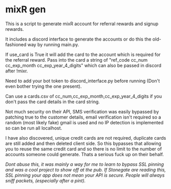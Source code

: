 # mixR gen

This is a script to generate mixR account for referral rewards and signup rewards.

It includes a discord interface to generate the accounts or do this the old-fashioned way by running main.py.

If use_card is True it will add the card to the account which is required for the referral reward. Pass into the card a string of "ref_code cc_num cc_exp_month cc_exp_year_4_digits" which can also be passed in discord after !mixr.

Need to add your bot token to discord_interface.py before running (Don't even bother trying the one present).

Can use a cards.csv of cc_num,cc_exp_month,cc_exp_year_4_digits if you don't pass the card details in the card string.

Not much security on their API, SMS verification was easily bypassed by patching true to the customer details, email verification isn't required so a random (most likely fake) gmail is used and no IP detection is implemented so can be run all localhost.

I have also discovered, unique credit cards are not required, duplicate cards are still added and then deleted client side. So this bypasses that allowing you to reuse the same credit card and so there is no limit to the number of accounts someone could generate. Thats a serious fuck up on their behalf.

_Dont abuse this, it was mainly a way for me to learn to bypass SSL pinning and was a cool project to show off at the pub. If Stonegate are reading this, SSL pinning your app does not mean your API is secure. People will always sniff packets, (especially after a pint)._
